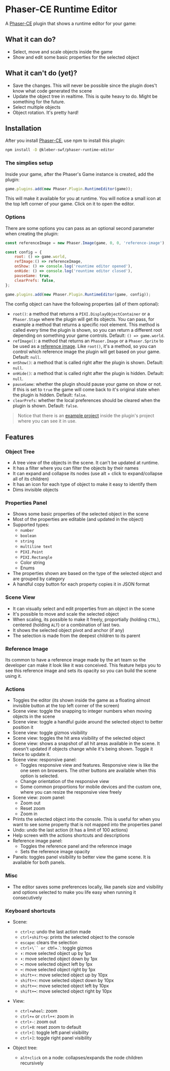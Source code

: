 # Phaser-CE Runtime Editor

A [Phaser-CE] plugin that shows a runtime editor for your game:

## What it can do?

-   Select, move and scale objects inside the game
-   Show and edit some basic properties for the selected object

## What it can't do (yet)?

-   Save the changes. This will never be possible since the plugin does't know what code generated the scene
-   Update the object tree in realtime. This is quite heavy to do. Might be something for the future.
-   Select multiple objects
-   Object rotation. It's pretty hard!

## Installation

After you install [Phaser-CE], use npm to install this plugin:

```bash
npm install -D @kleber-swf/phaser-runtime-editor
```

### The simplies setup

Inside your game, after the Phaser's Game instance is created, add the plugin:

```js
game.plugins.add(new Phaser.Plugin.RuntimeEditor(game));
```

This will make it available for you at runtime. You will notice a small icon at the top left corner of your game. Click on it to open the editor.

### Options

There are some options you can pass as an optional second parameter when creating the plugin:

```js
const referenceImage = new Phaser.Image(game, 0, 0, 'reference-image'),

const config = {
	root: () => game.world,
    refImage:() => referenceImage,
    onShow: () => console.log('reuntime editor opened'),
    onHide: () => console.log('reuntime editor closed'),
    pauseGame: true,
    clearPrefs: false,
};

game.plugins.add(new Phaser.Plugin.RuntimeEditor(game, config));
```

The config object can have the following properties (all of them optional):

-   `root()`: a method that returns a `PIXI.DisplayObjectContainer` or a `Phaser.Stage` where the plugin will get its objects. You can pass, for example a method that returns a specific root element. This method is called every time the plugin is shown, so you can return a different root depending on something your game controls. Default: `() => game.world`.
-   `refImage()`: a method that returns an `Phaser.Image` or a `Phaser.Sprite` to be used as a [reference image](#reference-image). Like `root()`, it's a method, so you can control which reference image the plugin will get based on your game. Default: `null`.
-   `onShow()`: a method that is called right after the plugin is shown. Default: `null`.
-   `onHide()`: a method that is called right after the plugin is hidden. Default: `null`.
-   `pauseGame`: whether the plugin should pause your game on show or not. If this is set to `true` the game will come back to it's original state when the plugin is hidden. Default: `false`.
-   `clearPrefs`: whether the local preferences should be cleared when the plugin is shown. Default: `false`.

> Notice that there is an [example project] inside the plugin's project where you can see it in use.

## Features

### Object Tree

-   A tree view of the objects in the scene. It can't be updated at runtime.
-   It has a filter where you can filter the objects by their names
-   It can expand and collapse its nodes (use alt + click to expand/collapse all of its children)
-   It has an icon for each type of object to make it easy to identify them
-   Dims invisible objects

### Properties Panel

-   Shows some basic properties of the selected object in the scene
-   Most of the properties are editable (and updated in the object)
-   Supported types:
    -   `number`
    -   `boolean`
    -   `string`
    -   `multiline text`
    -   `PIXI.Point`
    -   `PIXI.Rectangle`
    -   Color string
    -   Enums
-   The properties shown are based on the type of the selected object and are grouped by category
-   A handful copy button for each property copies it in JSON format

### Scene View

-   It can visually select and edit properties from an object in the scene
-   It's possible to move and scale the selected object
-   When scaling, its possible to make it freely, proportially (holding `CTRL`), centered (holding `ALT`) or a combination of last two.
-   It shows the selected object pivot and anchor (if any)
-   The selection is made from the deepest children to its parent

### Reference Image

Its common to have a reference image made by the art team so the developer can make it look like it was conceived. This feature helps you to see this reference image and sets its opacity so you can build the scene using it.

### Actions

-   Toggles the editor (its shown inside the game as a floating almost invisible button at the top left corner of the screen)
-   Scene view: toggle the snapping to integer numbers when moving objects in the scene
-   Scene view: toggle a handful guide around the selected object to better position it
-   Scene view: toggle gizmos visibility
-   Scene view: toggles the hit area visibility of the selected object
-   Scene view: shows a snapshot of all hit areas available in the scene. It doesn't updated if objects change while it's being shown. Toggle it twice to update it.
-   Scene view: responsive panel:
    -   Toggles responsive view and features. Responsive view is like the one seen on browsers. The other buttons are available when this option is selected.
    -   Change orientation of the responsive view
    -   Some common proportions for mobile devices and the custom one, where you can resize the responsive view freely
-   Scene view: zoom panel:
    -   Zoom out
    -   Reset zoom
    -   Zoom in
-   Prints the selected object into the console. This is useful for when you want to see some property that is not mapped into the properties panel
-   Undo: undo the last action (it has a limit of 100 actions)
-   Help screen with the actions shortcuts and descriptions
-   Reference image panel:
    -   Toggles the reference panel and the reference image
    -   Sets the reference image opacity
-   Panels: toggles panel visibility to better view the game scene. It is available for both panels.

### Misc

-   The editor saves some preferences locally, like panels size and visibility and options selected to make you life easy when running it consecutively

### Keyboard shortcuts

-   Scene:

    -   `ctrl+z`: undo the last action made
    -   `ctrl+shift+p`: prints the selected object to the console
    -   `escape`: clears the selection
    -   ` ctrl+\`` or  `ctrl+.`: toggle gizmos
    -   `⬆`: move selected object up by 1px
    -   `⬇`: move selected object down by 1px
    -   `⬅`: move selected object left by 1px
    -   `➡`: move selected object right by 1px
    -   `shift+⬆`: move selected object up by 10px
    -   `shift+⬇`: move selected object down by 10px
    -   `shift+⬅`: move selected object left by 10px
    -   `shift+➡`: move selected object right by 10px

-   View:

    -   `ctrl+wheel`: zoom
    -   `ctrl+=` or `ctrl++`: zoom in
    -   `ctrl+-`: zoom out
    -   `ctrl+0`: reset zoom to default
    -   `ctrl+[`: toggle left panel visibility
    -   `ctrl+]`: toggle right panel visibility

-   Object tree:

    -   `alt+click` on a node: collapses/expands the node children recursively

[phaser-ce]: https://github.com/photonstorm/phaser-ce
[example project]: https://github.com/kleber-swf/phaser-runtime-editor/tree/master/example
